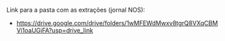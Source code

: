 Link para a pasta com as extrações (jornal NOS): 
  * https://drive.google.com/drive/folders/1wMFEWdMwxv8tgrQ8VXqCBMVi1oaUGiFA?usp=drive_link
